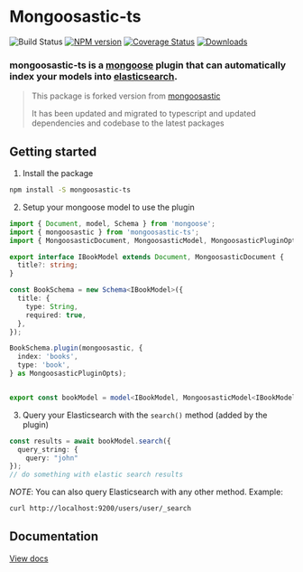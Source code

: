 # Mongoosastic-ts
![Build Status](https://github.com/meabed/mongoosastic-ts/actions/workflows/ci.yml/badge.svg)
[![NPM version](https://img.shields.io/npm/v/mongoosastic-ts.svg)](https://www.npmjs.com/package/mongoosastic-ts)
[![Coverage Status](https://coveralls.io/repos/meabed/mongoosastic-ts/badge.svg?branch=master&service=github)](https://coveralls.io/github/meabed/mongoosastic-ts?branch=master)
[![Downloads](https://img.shields.io/npm/dm/mongoosastic-ts.svg)](https://www.npmjs.com/package/mongoosastic-ts)

### mongoosastic-ts is a [mongoose](http://mongoosejs.com/) plugin that can automatically index your models into [elasticsearch](https://www.elastic.co/).
> This package is forked version from [mongoosastic](https://github.com/mongoosastic/mongoosastic)
> 
> It has been updated and migrated to typescript and updated dependencies and codebase to the latest packages 

## Getting started

1. Install the package

```bash
npm install -S mongoosastic-ts
```

2. Setup your mongoose model to use the plugin

```typescript
import { Document, model, Schema } from 'mongoose';
import { mongoosastic } from 'mongoosastic-ts';
import { MongoosasticDocument, MongoosasticModel, MongoosasticPluginOpts } from 'mongoosastic-ts/dist/types';

export interface IBookModel extends Document, MongoosasticDocument {
  title?: string;
}

const BookSchema = new Schema<IBookModel>({
  title: {
    type: String,
    required: true,
  },
});

BookSchema.plugin(mongoosastic, {
  index: 'books',
  type: 'book',
} as MongoosasticPluginOpts);


export const bookModel = model<IBookModel, MongoosasticModel<IBookModel>>('Book', BookSchema);
```


3. Query your Elasticsearch with the `search()` method (added by the plugin)

```typescript
const results = await bookModel.search({
  query_string: {
    query: "john"
});
// do something with elastic search results
```

*NOTE*: You can also query Elasticsearch with any other method. Example: 

```bash
curl http://localhost:9200/users/user/_search
```

## Documentation

[View docs](docs/README.md)



